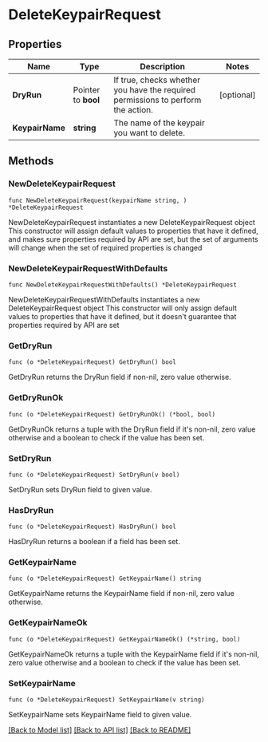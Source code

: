 # DeleteKeypairRequest

## Properties

Name | Type | Description | Notes
------------ | ------------- | ------------- | -------------
**DryRun** | Pointer to **bool** | If true, checks whether you have the required permissions to perform the action. | [optional] 
**KeypairName** | **string** | The name of the keypair you want to delete. | 

## Methods

### NewDeleteKeypairRequest

`func NewDeleteKeypairRequest(keypairName string, ) *DeleteKeypairRequest`

NewDeleteKeypairRequest instantiates a new DeleteKeypairRequest object
This constructor will assign default values to properties that have it defined,
and makes sure properties required by API are set, but the set of arguments
will change when the set of required properties is changed

### NewDeleteKeypairRequestWithDefaults

`func NewDeleteKeypairRequestWithDefaults() *DeleteKeypairRequest`

NewDeleteKeypairRequestWithDefaults instantiates a new DeleteKeypairRequest object
This constructor will only assign default values to properties that have it defined,
but it doesn't guarantee that properties required by API are set

### GetDryRun

`func (o *DeleteKeypairRequest) GetDryRun() bool`

GetDryRun returns the DryRun field if non-nil, zero value otherwise.

### GetDryRunOk

`func (o *DeleteKeypairRequest) GetDryRunOk() (*bool, bool)`

GetDryRunOk returns a tuple with the DryRun field if it's non-nil, zero value otherwise
and a boolean to check if the value has been set.

### SetDryRun

`func (o *DeleteKeypairRequest) SetDryRun(v bool)`

SetDryRun sets DryRun field to given value.

### HasDryRun

`func (o *DeleteKeypairRequest) HasDryRun() bool`

HasDryRun returns a boolean if a field has been set.

### GetKeypairName

`func (o *DeleteKeypairRequest) GetKeypairName() string`

GetKeypairName returns the KeypairName field if non-nil, zero value otherwise.

### GetKeypairNameOk

`func (o *DeleteKeypairRequest) GetKeypairNameOk() (*string, bool)`

GetKeypairNameOk returns a tuple with the KeypairName field if it's non-nil, zero value otherwise
and a boolean to check if the value has been set.

### SetKeypairName

`func (o *DeleteKeypairRequest) SetKeypairName(v string)`

SetKeypairName sets KeypairName field to given value.



[[Back to Model list]](../README.md#documentation-for-models) [[Back to API list]](../README.md#documentation-for-api-endpoints) [[Back to README]](../README.md)


